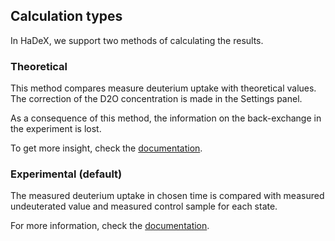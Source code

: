 ## Calculation types

In HaDeX, we support two methods of calculating the results.

### Theoretical

This method compares measure deuterium uptake with theoretical values. The correction of the D2O concentration is made in the Settings panel.

As a consequence of this method, the information on the back-exchange in the experiment is lost.

To get more insight, check the [documentation](https://hadexversum.github.io/HaDeX/articles/overview.html#theoretical-deuteration-level).

### Experimental (default)

The measured deuterium uptake in chosen time is compared with measured undeuterated value and measured control sample for each state. 

For more information, check the [documentation](https://hadexversum.github.io/HaDeX/articles/overview.html#experimental-deuteration-level).